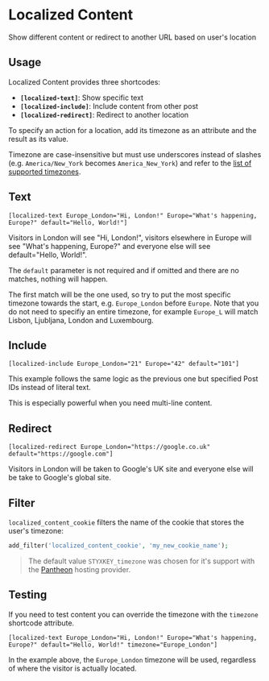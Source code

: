 # Localized Content

Show different content or redirect to another URL based on user's location

## Usage

Localized Content provides three shortcodes:

- **`[localized-text]`**: Show specific text
- **`[localized-include]`**: Include content from other post
- **`[localized-redirect]`**: Redirect to another location

To specify an action for a location, add its timezone as an attribute and the result as its value.

Timezone are case-insensitive but must use underscores instead of slashes (e.g. `America/New_York` becomes `America_New_York`) and refer to the [list of supported timezones](http://php.net/manual/en/timezones.php).

## Text

```
[localized-text Europe_London="Hi, London!" Europe="What's happening, Europe?" default="Hello, World!"]
```

Visitors in London will see "Hi, London!", visitors elsewhere in Europe will see "What's happening, Europe?" and everyone else will see default="Hello, World!".

The `default` parameter is not required and if omitted and there are no matches, nothing will happen.

The first match will be the one used, so try to put the most specific timezone towards the start, e.g. `Europe_London` before `Europe`. Note that you do not need to specifiy an entire timezone, for example `Europe_L` will match Lisbon, Ljubljana, London and Luxembourg.

## Include

```
[localized-include Europe_London="21" Europe="42" default="101"]
```

This example follows the same logic as the previous one but specified Post IDs instead of literal text.

This is especially powerful when you need multi-line content.

## Redirect

```
[localized-redirect Europe_London="https://google.co.uk" default="https://google.com"]
```

Visitors in London will be taken to Google's UK site and everyone else will be take to Google's global site.

## Filter

`localized_content_cookie` filters the name of the cookie that stores the user's timezone:

```php
add_filter('localized_content_cookie', 'my_new_cookie_name');
```

> The default value `STYXKEY_timezone` was chosen for it's support with the [Pantheon](https://pantheon.io/) hosting provider.

## Testing

If you need to test content you can override the timezone with the `timezone` shortcode attribute.

```
[localized-text Europe_London="Hi, London!" Europe="What's happening, Europe?" default="Hello, World!" timezone="Europe_London"]
```

In the example above, the `Europe_London` timezone will be used, regardless of where the visitor is actually located.